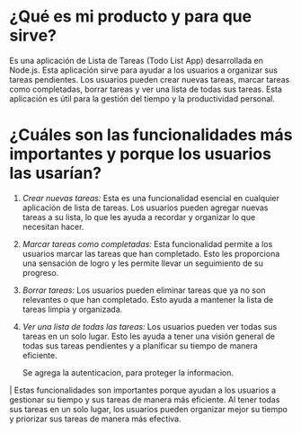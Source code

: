 # ¿Qué es mi producto y para que sirve?

Es una aplicación de Lista de Tareas (Todo List App) desarrollada en Node.js. Esta aplicación sirve para
ayudar a los usuarios a organizar sus tareas pendientes. Los usuarios pueden crear nuevas tareas, marcar tareas como
completadas, borrar tareas y ver una lista de todas sus tareas. Esta aplicación es útil para la gestión del tiempo y la productividad personal.

# ¿Cuáles son las funcionalidades más importantes y porque los usuarios las usarían?

1. *Crear nuevas tareas:* Esta es una funcionalidad esencial en cualquier aplicación de lista de tareas. Los usuarios
   pueden
   agregar nuevas tareas a su lista, lo que les ayuda a recordar y organizar lo que necesitan hacer.
2. *Marcar tareas como completadas:* Esta funcionalidad permite a los usuarios marcar las tareas que han completado.
   Esto les
   proporciona una sensación de logro y les permite llevar un seguimiento de su progreso.
3. *Borrar tareas:* Los usuarios pueden eliminar tareas que ya no son relevantes o que han completado. Esto ayuda a
   mantener
   la lista de tareas limpia y organizada.
4. *Ver una lista de todas las tareas:* Los usuarios pueden ver todas sus tareas en un solo lugar. Esto les ayuda a
   tener una
   visión general de todas sus tareas pendientes y a planificar su tiempo de manera eficiente.

   Se agrega la autenticacion, para proteger la informacion.

| Estas funcionalidades son importantes porque ayudan a los usuarios a gestionar su tiempo y sus tareas de manera más
eficiente. Al tener todas sus tareas en un solo lugar, los usuarios pueden organizar mejor su tiempo y priorizar sus
tareas de manera más efectiva.